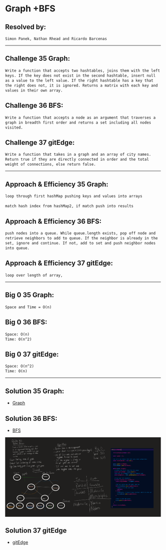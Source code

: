 # Graph +BFS

## Resolved by: 

    Simon Panek, Nathan Rhead and Ricardo Barcenas

---
## Challenge 35 Graph:
    Write a function that accepts two hashtables, joins them with the left keys. If the key does not exist in the second hashtable, insert null as a value to the left value. If the right hashtable has a key that the right does not, it is ignored. Returns a matrix with each key and values in their own array.

## Challenge 36 BFS:
    Write a function that accepts a node as an argument that traverses a graph in breadth first order and returns a set including all nodes visited.

## Challenge 37 gitEdge:
    Write a function that takes in a graph and an array of city names. Return true if they are directly connected in order and the total weight of connections, else return false.

---
## Approach & Efficiency 35 Graph:

    loop through first hashMap pushing keys and values into arrays

    match hash index from hashMap2, if match push into results

## Approach & Efficiency 36 BFS:
    push nodes into a queue. While queue.length exists, pop off node and retrieve neighbors to add to queue. If the neighbor is already in the set, ignore and continue. If not, add to set and push neighbor nodes into queue. 

## Approach & Efficiency 37 gitEdge:
    loop over length of array, 

---
## Big 0 35 Graph:

    Space and Time = O(n)

## Big 0 36 BFS:

    Space: O(n)
    Time: O(n^2)

## Big 0 37 gitEdge:

    Space: O(n^2)
    Time: O(n)

---
## Solution 35 Graph:

- [Graph](./graph.js) 

## Solution 36 BFS:

- [BFS](./graph.js) 

![Whiteboard](./assets/CC36-whiteboard-bfs.png)

## Solution 37 gitEdge

- [gitEdge](./graph.js)